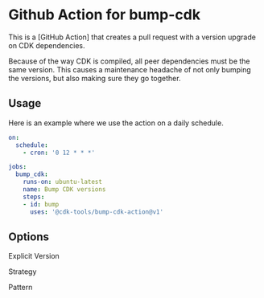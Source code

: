# Github Action for bump-cdk

This is a [GitHub Action] that creates a pull request with a version upgrade on CDK dependencies.

Because of the way CDK is compiled, all peer dependencies must be the same version. This causes a maintenance headache of not only bumping the versions, but also making sure they go together.

## Usage

Here is an example where we use the action on a daily schedule.

```yml
on:
  schedule:
    - cron: '0 12 * * *'

jobs:
  bump_cdk:
    runs-on: ubuntu-latest
    name: Bump CDK versions
    steps:
    - id: bump
      uses: '@cdk-tools/bump-cdk-action@v1'
```

## Options

Explicit Version

Strategy

Pattern
